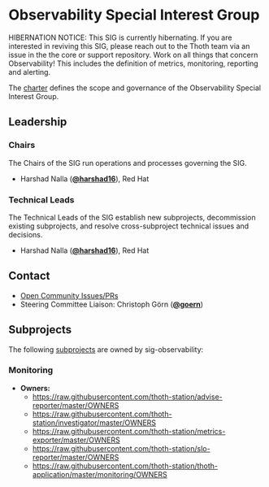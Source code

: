 <!---
This is an autogenerated file!

Please do not edit this file directly, but instead make changes to the
sigs.yaml file in the project root.

To understand how this file is generated, see https://git.k8s.io/community/generator/README.md

for Thoth we use `podman run --rm -e WHAT -e GO111MODULE=on -e GOPROXY -v $(pwd):/go/src/app:Z golang:1.12 make -C /go/src/app generate`

--->

# Observability Special Interest Group

HIBERNATION NOTICE: This SIG is currently hibernating.  If you are interested in reviving this SIG, please reach out to the Thoth team via an issue in the the core or support repository.
Work on all things that concern Observability! This includes the definition of metrics, monitoring, reporting and alerting.

The [charter](charter.md) defines the scope and governance of the Observability Special Interest Group.



## Leadership

### Chairs

The Chairs of the SIG run operations and processes governing the SIG.

* Harshad Nalla (**[@harshad16](https://github.com/harshad16)**), Red Hat

### Technical Leads

The Technical Leads of the SIG establish new subprojects, decommission existing
subprojects, and resolve cross-subproject technical issues and decisions.

* Harshad Nalla (**[@harshad16](https://github.com/harshad16)**), Red Hat

## Contact
- [Open Community Issues/PRs](https://github.com/thoth-station/core/labels/sig%2Fobservability)
- Steering Committee Liaison: Christoph Görn (**[@goern](https://github.com/goern)**)

## Subprojects

The following [subprojects][subproject-definition] are owned by sig-observability:
### Monitoring
- **Owners:**
  - https://raw.githubusercontent.com/thoth-station/advise-reporter/master/OWNERS
  - https://raw.githubusercontent.com/thoth-station/investigator/master/OWNERS
  - https://raw.githubusercontent.com/thoth-station/metrics-exporter/master/OWNERS
  - https://raw.githubusercontent.com/thoth-station/slo-reporter/master/OWNERS
  - https://raw.githubusercontent.com/thoth-station/thoth-application/master/monitoring/OWNERS

[subproject-definition]: https://github.com/kubernetes/community/blob/master/governance.md#subprojects
<!-- BEGIN CUSTOM CONTENT -->

<!-- END CUSTOM CONTENT -->
